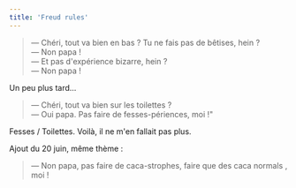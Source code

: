 ```yaml
---
title: 'Freud rules'
---
```


> — Chéri, tout va bien en bas ? Tu ne fais pas de bêtises, hein ?  
> — Non papa !  
> — Et pas d'expérience bizarre, hein ?  
> — Non papa !

Un peu plus tard...

> — Chéri, tout va bien sur les toilettes ?  
> — Oui papa. Pas faire de fesses-périences, moi !"

Fesses / Toilettes. Voilà, il ne m'en fallait pas plus.

Ajout du 20 juin, même thème :

> — Non papa, pas faire de caca-strophes, faire que des caca normals , moi !

